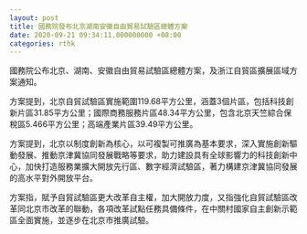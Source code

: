 ```yaml
---
layout: post
title: 國務院發布北京湖南安徽自由貿易試驗區總體方案
date: 2020-09-21 09:34:11.000000000 +08:00
categories: rthk
---
```


國務院公布北京、湖南、安徽自由貿易試驗區總體方案，及浙江自貿區擴展區域方案通知。

方案提到，北京自貿試驗區實施範圍119.68平方公里，涵蓋3個片區，包括科技創新片區31.85平方公里；國際商務服務片區48.34平方公里，包含北京天竺綜合保稅區5.466平方公里；高端產業片區39.49平方公里。

方案提到，北京以制度創新為核心，以可複製可推廣為基本要求，深入實施創新驅動發展、推動京津冀協同發展戰略等要求，助力建設具有全球影響力的科技創新中心，加快打造服務業擴大開放先行區、數字經濟試驗區，著力構建京津冀協同發展的高水平對外開放平台。

方案指，賦予自貿試驗區更大改革自主權，加大開放力度，又指強化自貿試驗區改革同北京市改革的聯動，各項改革試點任務具備條件，在中關村國家自主創新示範區全面實施，並逐步在北京市推廣試驗。
